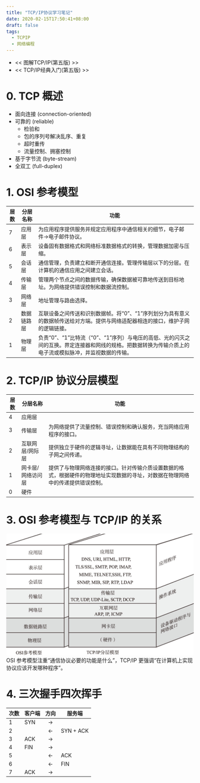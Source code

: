 ```yaml
---
title: "TCP/IP协议学习笔记"
date: 2020-02-15T17:50:41+08:00
draft: false
tags: 
  - TCPIP
  - 网络编程
---
```

- << 图解TCP/IP(第五版) >>
- << TCP/IP经典入门(第五版) >>

# 0. TCP 概述
- 面向连接 (connection-oriented)
- 可靠的 (reliable)
  - 检验和
  - 包的序列号解决乱序、重复
  - 超时重传
  - 流量控制、拥塞控制
- 基于字节流 (byte-stream)
- 全双工 (full-duplex)

# 1. OSI 参考模型
层数|分层名称|功能
-|-|-
7|应用层|为应用程序提供服务并规定应用程序中通信相关的细节，电子邮件->电子邮件协议。
6|表示层|设备固有数据格式和网络标准数据格式的转换，管理数据加密与压缩。
5|会话层|通信管理，负责建立和断开通信连接。管理传输层以下的分层。在计算机的通信应用之间建立会话。
4|传输层|管理两个节点之间的数据传输，确保数据被可靠地传送到目标地址。为网络提供错误控制和数据流控制。 
3|网络层|地址管理与路由选择。
2|数据链路层|互联设备之间传送和识别数据帧。将“0”、“1”序列划分为具有意义的数据帧传送给对方端。提供与网络适配器相连的接口，维护子网的逻辑链接。
1|物理层|负责“0”、“1”比特流（“0”、“1”序列）与电压的高低、光的闪灭之间的互换。界定连接器和网线的规格。把数据转换为传输介质上的电子流或模拟脉冲，并监视数据的传输。

# 2. TCP/IP 协议分层模型
层数|分层名称|功能
-|-|-
4|应用层|
3|传输层|为网络提供了流量控制、错误控制和确认服务，充当网络应用程序的接口。
2|互联网层/网际层|提供独立于硬件的逻辑寻址，让数据能在具有不同物理结构的子网之间传递。
1|网卡层/网络访问层|提供了与物理网络连接的接口。针对传输介质设置数据的格式，根据硬件的物理地址实现数据的寻址，对数据在物理网络中的传递提供错误控制。
0|硬件|

# 3. OSI 参考模型与 TCP/IP 的关系
![](./OSI参考模型与TCPIP.png)
OSI 参考模型注重“通信协议必要的功能是什么”，TCP/IP 更强调“在计算机上实现协议应该开发哪种程序”。

# 4. 三次握手四次挥手
次数|客户端|方向|服务端
-|-|:-:|-
1|SYN|->|
2||<-|SYN + ACK
3|ACK|->|
4|FIN|->|
5||<-|ACK
6||<-|FIN
7|ACK|->|
